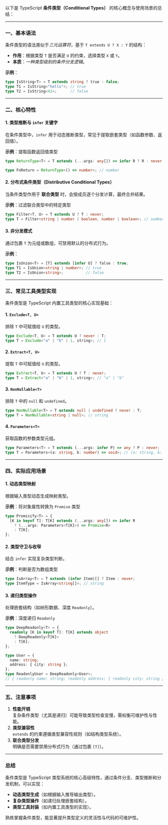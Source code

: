 
以下是 TypeScript **条件类型（Conditional Types）** 的核心概念与使用场景的总结：

---

### **一、基本语法**
条件类型的语法类似于*三元运算符*，基于 `T extends U ? X : Y` 的结构：  
- **作用**：根据类型 `T` 是否满足 `U` 的约束，选择类型 `X` 或 `Y`。  
- **本质**：*一种类型级别的条件分支逻辑*。  

**示例**：
```typescript
type IsString<T> = T extends string ? true : false;
type T1 = IsString<"hello">; // true
type T2 = IsString<42>;      // false
```

---

### **二、核心特性**
#### **1. 类型推断与 `infer` 关键字**  
在条件类型中，`infer` 用于动态推断类型，常见于提取嵌套类型（如函数参数、返回值）。  

**示例**：提取函数返回值类型  
```typescript
type ReturnType<T> = T extends (...args: any[]) => infer R ? R : never;

type FnReturn = ReturnType<() => number>; // number
```

#### **2. 分布式条件类型（Distributive Conditional Types）**  
当条件类型作用于 **联合类型** 时，会按成员逐个分发计算，最终合并结果。  

**示例**：过滤联合类型中的特定类型  
```typescript
type Filter<T, U> = T extends U ? T : never;
type T = Filter<string | number | boolean, number | boolean>; // number | boolean
```

#### **3. 非分发模式**  
通过包裹 `T` 为元组或数组，可禁用默认的分布式行为。  

**示例**：  
```typescript
type IsUnion<T> = [T] extends [infer U] ? false : true;
type T1 = IsUnion<string | number>; // true
type T2 = IsUnion<string>;          // false
```

---

### **三、常见工具类型实现**
条件类型是 TypeScript 内置工具类型的核心实现基础：

#### **1. `Exclude<T, U>`**  
排除 `T` 中可赋值给 `U` 的类型。  
```typescript
type Exclude<T, U> = T extends U ? never : T;
type T = Exclude<"a" | "b" | 1, string>; // 1
```

#### **2. `Extract<T, U>`**  
提取 `T` 中可赋值给 `U` 的类型。  
```typescript
type Extract<T, U> = T extends U ? T : never;
type T = Extract<"a" | "b" | 1, string>; // "a" | "b"
```

#### **3. `NonNullable<T>`**  
排除 `T` 中的 `null` 和 `undefined`。  
```typescript
type NonNullable<T> = T extends null | undefined ? never : T;
type T = NonNullable<string | null>; // string
```

#### **4. `Parameters<T>`**  
获取函数的参数类型元组。  
```typescript
type Parameters<T> = T extends (...args: infer P) => any ? P : never;
type T = Parameters<(a: string, b: number) => void>; // [a: string, b: number]
```

---

### **四、实际应用场景**
#### **1. 动态类型映射**  
根据输入类型动态生成映射类型。  

**示例**：将对象属性转换为 `Promise` 类型  
```typescript
type Promisify<T> = {
  [K in keyof T]: T[K] extends (...args: any[]) => infer R 
    ? (...args: Parameters<T[K]>) => Promise<R> 
    : T[K];
};
```

#### **2. 类型守卫与收窄**  
结合 `infer` 实现复杂类型判断。  

**示例**：判断是否为数组类型  
```typescript
type IsArray<T> = T extends (infer Item)[] ? Item : never;
type ItemType = IsArray<string[]>; // string
```

#### **3. 递归类型操作**  
处理嵌套结构（如树形数据、深度 `Readonly`）。  

**示例**：深度递归 `Readonly`  
```typescript
type DeepReadonly<T> = {
  readonly [K in keyof T]: T[K] extends object 
    ? DeepReadonly<T[K]> 
    : T[K];
};

type User = { 
  name: string; 
  address: { city: string };
};
type ReadonlyUser = DeepReadonly<User>;
// { readonly name: string; readonly address: { readonly city: string } }
```

---

### **五、注意事项**
1. **性能开销**  
   复杂条件类型（尤其是递归）可能导致类型检查变慢，需权衡可维护性与性能。  
2. **类型兼容性**  
   `extends` 的约束遵循类型兼容性规则（如结构类型系统）。  
3. **联合类型分发**  
   明确是否需要禁用分布式行为（通过包裹 `[T]`）。  

---

### **总结**  
条件类型是 TypeScript 类型系统的核心高级特性，通过条件分支、类型推断和分发机制，可以实现：  
- **动态类型生成**（如根据输入推导输出类型）。  
- **复杂类型操作**（如递归处理嵌套结构）。  
- **类型工具封装**（如内置工具类型的实现）。  

熟练掌握条件类型，能显著提升类型定义的灵活性与代码的可维护性。
